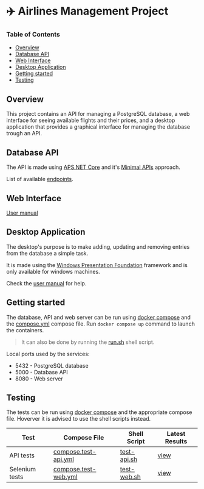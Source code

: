 # :airplane: Airlines Management Project

### Table of Contents
- [Overview](#overview)
- [Database API](#database-api)
- [Web Interface](#web-interface)
- [Desktop Application](#desktop-application)
- [Getting started](#getting-started)
- [Testing](#testing)

## Overview

This project contains an API for managing a PostgreSQL database, a web interface for seeing available flights and their prices, and a desktop application that provides a graphical interface for managing the database trough an API.

## Database API

The API is made using [APS.NET Core](https://github.com/dotnet/aspnetcore) and it's [Minimal APIs](https://learn.microsoft.com/en-us/aspnet/core/fundamentals/minimal-apis/overview?view=aspnetcore-8.0) approach.

List of available [endpoints](./AirportManagement/docs/endpoints.md).

## Web Interface

[User manual](./AirportWeb/user-manual.md)

## Desktop Application

The desktop's purpose is to make adding, updating and removing entries from the database a simple task.

It is made using the [Windows Presentation Foundation](https://github.com/dotnet/wpf) framework and is only available for windows machines.

Check the [user manual](./AirportManagement/docs/desktop-app-manual.md) for help.

## Getting started

The database, API and web server can be run using [docker compose](https://github.com/docker/compose) and the [compose.yml](./compose.yml) compose file.
Run `docker compose up` command to launch the containers.
> It can also be done by running the [run.sh](./run.sh) shell script.

Local ports used by the services:
- 5432 - PostgreSQL database
- 5000 - Database API
- 8080 - Web server

## Testing

The tests can be run using [docker compose](https://github.com/docker/compose) and the appropriate compose file. Hoverver it is advised to use the shell scripts instead.

| Test | Compose File | Shell Script | Latest Results |
| --- | --- | --- | --- |
| API tests | [compose.test-api.yml](./compose.test-api.yml) | [test-api.sh](./test-api.sh) | [view](./AirportManagement/api-test-results.md) |
| Selenium tests | [compose.test-web.yml](./compose.test-web.yml) | [test-web.sh](./test-web.sh) | [view](./AirportWebTest/web-selenium-test-results.md) |
